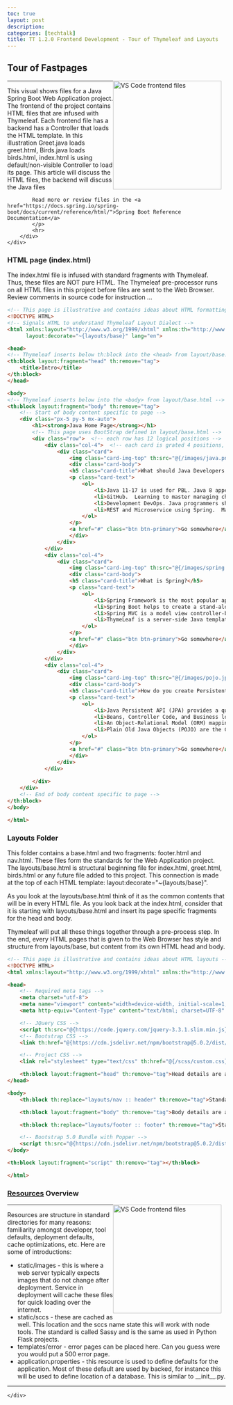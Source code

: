 ```yaml
---
toc: true
layout: post
description: 
categories: [techtalk]
title: TT 1.2.0 Frontend Development - Tour of Thymeleaf and Layouts
---
```


## Tour of Fastpages

<div>
    <div>
        <div style="float: right; margin: 0px 10px 10px 0px;">
            <a href="https://github.com/nighthawkcoders/spring_portfolio">
                <img atl="Frontend Files" src="{{site.baseurl}}/images/frontend.png" title="VS Code frontend files"
                width="250">
            </a>
        </div>
        <div>
            <hr>
            <p>
            This visual shows files for a Java Spring Boot Web Application project.  The frontend of the project contains HTML files that are infused with Thymeleaf.  Each frontend file has a backend has a Controller that loads the HTML template.  In this illustration Greet.java loads greet.html, Birds.java loads birds.html, index.html is using default/non-visible Controller to load its page.  This article will discuss the HTML files, the backend will discuss the Java files
        
            Read more or review files in the <a href="https://docs.spring.io/spring-boot/docs/current/reference/html/">Spring Boot Reference Documentation</a>
            </p>
            <hr>
        </div>
    </div>
</div>

### HTML page (index.html)

The index.html file is infused with standard fragments with Thymeleaf.  Thus, these files are NOT pure HTML.  The Thymeleaf pre-processor runs on all HTML files in this project before files are sent to the Web Browser.  Review comments in source code for instruction ...

```html
<!-- This page is illustrative and contains ideas about HTML formatting -->
<!DOCTYPE HTML>
<!-- Signals HTML to understand Thymeleaf Layout Dialect -->
<html xmlns:layout="http://www.w3.org/1999/xhtml" xmlns:th="http://www.w3.org/1999/xhtml"
      layout:decorate="~{layouts/base}" lang="en">

<head>
<!-- Thymeleaf inserts below th:block into the <head> from layout/base.html -->
<th:block layout:fragment="head" th:remove="tag">
    <title>Intro</title>
</th:block>
</head>

<body>
<!-- Thymeleaf inserts below into the <body> from layout/base.html -->
<th:block layout:fragment="body" th:remove="tag">
    <!-- Start of body content specific to page -->
    <div class="px-5 py-5 mx-auto">
        <h1><strong>Java Home Page</strong></h1> 
        <!-- This page uses BootStrap defined in layout/base.html -->
        <div class="row">  <!-- each row has 12 logical positions -->
            <div class="col-4">  <!-- each card is grated 4 positions, 3 cards to a row -->
                <div class="card">
                    <img class="card-img-top" th:src="@{/images/java.png}" alt="Java Development" height="250">
                    <div class="card-body">
                    <h5 class="card-title">What should Java Developers learn?</h5>
                    <p class="card-text">
                        <ol>
                            <li>Java 11-17 is used for PBL. Java 8 appears to be College Board standard.  Java features like Reactive Streams, HTTP2 client, JShell, React JS are more recent than 8.</li>
                            <li>GitHub.  Learning to master managing change, branches, pull requests, and more.</li>
                            <li>Development DevOps. Java programmers should have a passion for managing the environment and learning automation (Git, Maven, Docker).</li>
                            <li>REST and Microservice using Spring.  Mastering creating and consuming RESTful APIs</li>
                        </ol>
                    </p>
                    <a href="#" class="btn btn-primary">Go somewhere</a>
                    </div>
                </div>
            </div>
            <div class="col-4">
                <div class="card">
                    <img class="card-img-top" th:src="@{/images/spring.png}" alt="Spring Development" height="250">
                    <div class="card-body">
                    <h5 class="card-title">What is Spring?</h5>
                    <p class="card-text">
                        <ol>
                            <li>Spring Framework is the most popular application development framework of Java. </li>
                            <li>Spring Boot helps to create a stand-alone application with less configuration.</li>
                            <li>Spring MVC is a model view controller-based web framework under the Spring framework.</li>
                            <li>ThymeLeaf is a server-side Java template engine, supports HTML5 JVM web development, and provides full integration with Spring Framework.</li>
                        </ol>
                    </p>
                    <a href="#" class="btn btn-primary">Go somewhere</a>
                    </div>
                </div>
            </div>
            <div class="col-4">
                <div class="card">
                    <img class="card-img-top" th:src="@{/images/pojo.jpeg}" alt="Java Persistence" height="250">
                    <div class="card-body">
                    <h5 class="card-title">How do you create Persistent data?</h5>
                    <p class="card-text">
                        <ol>
                            <li>Java Persistent API (JPA) provides a query language that allows create, read, update, and delete objects from a database.</li>
                            <li>Beans, Controller Code, and Business logic interact with the JPA to manage data in and out of the Database.</li>
                            <li>An Object-Relational Model (ORM) mapping Java classes (entities + supporting structures) with a relational database</li>
                            <li>Plain Old Java Objects (POJO) are the Class definitions that are foundations for JPA and ORM, see the @entity declaration over the Class definition.</li>
                        </ol>
                    </p>
                    <a href="#" class="btn btn-primary">Go somewhere</a>
                    </div>
                </div>
            </div>
            
        </div>
    </div>
    <!-- End of body content specific to page -->
</th:block>
</body>

</html>
```

### Layouts Folder
This folder contains a base.html and two fragments: footer.html and nav.html.  These files form the standards for the Web Application project.  The layouts/base.html is structural beginning file for index.html, greet.html, birds.html or any future file added to this project.  This connection is made at the top of each HTML template: layout:decorate="~{layouts/base}".

As you look at the layouts/base.html think of it as the common contents that will be in every HTML file.  As you look back at the index.html, consider that it is starting with layouts/base.html and insert its page specific fragments for the head and body.

Thymeleaf will put all these things together through a pre-process step.  In the end, every HTML pages that is given to the Web Browser has style and structure from layouts/base, but content from its own HTML head and body.

```html
<!-- This page is illustrative and contains ideas about HTML layouts -->
<!DOCTYPE HTML>
<html xmlns:layout="http://www.w3.org/1999/xhtml" xmlns:th="http://www.w3.org/1999/xhtml" lang="en">

<head>
    <!-- Required meta tags -->
    <meta charset="utf-8">
    <meta name="viewport" content="width=device-width, initial-scale=1, shrink-to-fit=no">
    <meta http-equiv="Content-Type" content="text/html; charset=UTF-8" />

    <!-- JQuery CSS -->
    <script th:src="@{https://code.jquery.com/jquery-3.3.1.slim.min.js}" integrity="sha384-q8i/X+965DzO0rT7abK41JStQIAqVgRVzpbzo5smXKp4YfRvH+8abtTE1Pi6jizo" crossorigin="anonymous"></script>
    <!-- Bootstrap CSS -->
    <link th:href="@{https://cdn.jsdelivr.net/npm/bootstrap@5.0.2/dist/css/bootstrap.min.css}" rel="stylesheet" integrity="sha384-EVSTQN3/azprG1Anm3QDgpJLIm9Nao0Yz1ztcQTwFspd3yD65VohhpuuCOmLASjC" crossorigin="anonymous">

    <!-- Project CSS -->
    <link rel="stylesheet" type="text/css" th:href="@{/scss/custom.css}">

    <th:block layout:fragment="head" th:remove="tag">Head details are added by ThymeLeaf layout consumer</th:block>
</head>

<body>
    <th:block th:replace="layouts/nav :: header" th:remove="tag">Standard header and Navigation</th:block>

    <th:block layout:fragment="body" th:remove="tag">Body details are added by ThymeLeaf layout consumer</th:block>

    <th:block th:replace="layouts/footer :: footer" th:remove="tag">Standard footer</th:block>

    <!-- Bootstrap 5.0 Bundle with Popper -->
    <script th:src="@{https://cdn.jsdelivr.net/npm/bootstrap@5.0.2/dist/js/bootstrap.bundle.min.js}" integrity="sha384-MrcW6ZMFYlzcLA8Nl+NtUVF0sA7MsXsP1UyJoMp4YLEuNSfAP+JcXn/tWtIaxVXM" crossorigin="anonymous"></script>
</body>

<th:block layout:fragment="script" th:remove="tag"></th:block>

</html>
```

### [Resources](images/resources.png) Overview
<div>
    <div>
        <div style="float: right; margin: 0px 10px 10px 0px;">
            <a href="https://github.com/nighthawkcoders/spring_portfolio">
                <img atl="Frontend Files" src="{{site.baseurl}}/images/resources.png" title="VS Code frontend files"
                width="250">
            </a>
        </div>
        <div>
            <hr>
            <p>
            Resources are structure in standard directories for many reasons: familiarity amongst developer, tool defaults, deployment defaults, cache optimizations, etc.  Here are some of introductions:
            </p>
            <ul>
                <li> static/images - this is where a web server typically expects images that do not change after deployment.  Service in deployment will cache these files for quick loading over the internet.
                </li>
                <li> static/sccs - these are cached as well.  This location and the sccs name state this will work with node tools.  The standard is called Sassy and is the same as used in Python Flask projects.
                </li> 
                <li> templates/error - error pages can be placed here.  Can you guess were you would put a 500 error page.  
                </li> 
                <li> application.properties - this resource is used to define defaults for the application.  Most of these default are used by backed, for instance this will be used to define location of a database.  This is similar to __init__.py.
                </li>
            </ul>
            <hr>
        </div>
        
    </div>
</div>